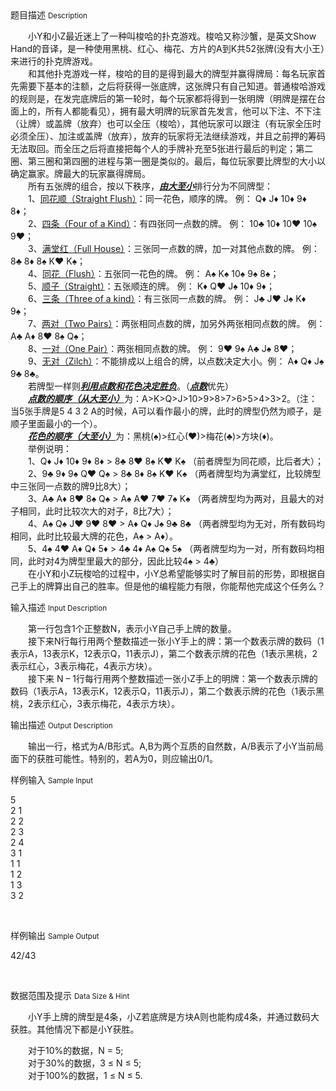 <div class="panel panel-default">
<div class="area-title">
<span>
题目描述
<small>Description</small>
</span></div>
<div class="panel-body">

<p><span>　　小Y和小Z最近迷上了一种叫梭哈的扑克游戏。梭哈又称沙蟹，是英文Show Hand的音译，是一种使用黑桃、红心、梅花、方片的A到K共52张牌(没有大小王）来进行的扑克牌游戏。</span><br><span>　　和其他扑克游戏一样，梭哈的目的是得到最大的牌型并赢得牌局：每名玩家首先需要下基本的注额，之后将获得一张底牌，这张牌只有自己知道。普通梭哈游戏的规则是，在发完底牌后的第一轮时，每个玩家都将得到一张明牌（明牌是摆在台面上的，所有人都能看见），拥有最大明牌的玩家首先发言，他可以下注、不下注（让牌）或盖牌（放弃）也可以全压（梭哈），其他玩家可以跟注（有玩家全压时必须全压）、加注或盖牌（放弃），放弃的玩家将无法继续游戏，并且之前押的筹码无法取回。而全压之后将直接把每个人的手牌补充至5张进行最后的判定；第二圈、第三圈和第四圈的进程与第一圈是类似的。最后，每位玩家要比牌型的大小以确定赢家。牌最大的玩家赢得牌局。</span><br><span>　　所有五张牌的组合，按以下秩序，<strong><em><span style="text-decoration: underline;">由大至小</span></em></strong>排行分为不同牌型：</span><br><span>　　1、<span style="text-decoration: underline;">同花顺（Straight Flush）</span>：同一花色，顺序的牌。 例： Q♦ J♦ 10♦ 9♦ 8♦；</span><br><span>　　2、<span style="text-decoration: underline;">四条（Four of a Kind）</span>：有四张同一点数的牌。 例： 10♣ 10♦ 10♥ 10♠ 9♥；</span><br><span>　　3、<span style="text-decoration: underline;">满堂红（Full House）</span>：三张同一点数的牌，加一对其他点数的牌。 例： 8♣ 8♦ 8♠ K♥ K♠；</span><br><span>　　4、<span style="text-decoration: underline;">同花（Flush）</span>：五张同一花色的牌。 例： A♠ K♠ 10♠ 9♠ 8♠；</span><br><span>　　5、<span style="text-decoration: underline;">顺子（Straight）</span>：五张顺连的牌。 例： K♦ Q♥ J♠ 10♦ 9♦；</span><br><span>　　6、<span style="text-decoration: underline;">三条（Three of a kind）</span>：有三张同一点数的牌。 例： J♣ J♥ J♠ K♦ 9♠；</span><br><span>　　7、<span style="text-decoration: underline;">两对（Two Pairs）</span>：两张相同点数的牌，加另外两张相同点数的牌。 例： A♣ A♦ 8♥ 8♠ Q♠；</span><br><span>　　8、<span style="text-decoration: underline;">一对（One Pair）</span>：两张相同点数的牌。 例： 9♥ 9♠ A♣ J♠ 8♥；</span><br><span>　　9、<span style="text-decoration: underline;">无对（Zilch）</span>：不能排成以上组合的牌，以点数决定大小。例： A♦ Q♦ J♠ 9♣ 8♣。</span><br><span>　　若牌型一样则<span style="text-decoration: underline;"><em><strong>利用点数和花色决定胜负</strong></em></span>。（<span style="text-decoration: underline;"><em><strong>点数</strong></em></span>优先）</span><br><span>　　<strong></strong><span style="text-decoration: underline;"><em><strong>点数的顺序（从大至小）</strong></em></span>为：A&gt;K&gt;Q&gt;J&gt;10&gt;9&gt;8&gt;7&gt;6&gt;5&gt;4&gt;3&gt;2。（注：当5张手牌是5 4 3 2 A的时候，A可以看作最小的牌，此时的牌型仍然为顺子，是顺子里面最小的一个）。</span><br><span>　　<em><strong><span style="text-decoration: underline;">花色的顺序（大至小）</span></strong></em>为：黑桃(♠)&gt;红心(♥)&gt;梅花(♣)&gt;方块(♦)。</span><br><span>　　举例说明：</span><br><span>　　1、Q♦ J♦ 10♦ 9♦ 8♦ &gt; 8♣ 8♥ 8♠ K♥ K♠ （前者牌型为同花顺，比后者大）；</span><br><span>　　2、9♣ 9♦ 9♠ Q♥ Q♠ &gt; 8♣ 8♦ 8♠ K♥ K♠ （两者牌型均为满堂红，比较牌型中三张同一点数的牌9比8大）；</span><br><span>　　3、A♣ A♦ 8♥ 8♠ Q♠ &gt; A♠ A♥ 7♥ 7♠ K♠ （两者牌型均为两对，且最大的对子相同，此时比较次大的对子，8比7大）；</span><br><span>　　4、A♠ Q♠ J♥ 9♥ 8♥ &gt; A♦ Q♦ J♠ 9♣ 8♣ （两者牌型均为无对，所有数码均相同，此时比较最大牌的花色，A♠ &gt; A♦）。</span><br><span>　　5、4♠ 4♥ A♦ Q♦ 5♦ &gt; 4♣ 4♦ A♠ Q♠ 5♠ （两者牌型均为一对，所有数码均相同，此时对4为牌型里最大的部分，因此比较4♠ &gt; 4♣）</span><br><span>　　在小Y和小Z玩梭哈的过程中，小Y总希望能够实时了解目前的形势，即根据自己手上的牌算出自己的胜率。但是他的编程能力有限，你能帮他完成这个任务么？</span></p>

</div>
</div>

<div class="panel panel-default">
<div class="area-title">
<span>
输入描述
<small>Input Description</small>
</span></div>
<div class="panel-body">
<p><span>　　第一行包含1个正整数N，表示小Y自己手上牌的数量。</span><br><span>　　接下来N行每行用两个整数描述一张小Y手上的牌：第一个数表示牌的数码（1表示A，13表示K，12表示Q，11表示J），第二个数表示牌的花色（1表示黑桃，2表示红心，3表示梅花，4表示方块）。</span><br><span>　　接下来 N – 1行每行用两个整数描述一张小Z手上的明牌：第一个数表示牌的数码（1表示A，13表示K，12表示Q，11表示J），第二个数表示牌的花色（1表示黑桃，2表示红心，3表示梅花，4表示方块）。</span></p>

</div>
</div>
<div  class="panel panel-default">
<div class="area-title">
<span>
输出描述
<small>Output Description</small>
</span></div>
<div class="panel-body">

<p><span>　　输出一行，格式为A/B形式。A,B为两个互质的自然数，A/B表示了小Y当前局面下的获胜可能性。特别的，若A为0，则应输出0/1。</span></p>

</div>
</div>


<div class="panel panel-default">
<div class="area-title">
<span>
样例输入
<small>Sample Input</small>
</span></div>
<div class="panel-body">
<p><span>5</span><br><span>2 1</span><br><span>2 2</span><br><span>2 3</span><br><span>2 4</span><br><span>3 1</span><br><span>1 1</span><br><span>1 2</span><br><span>1 3</span><br><span>3 2</span></p>
<p><span><br></span></p>

</div>
</div>

<div class="panel panel-default">
<div class="area-title">
<span>
样例输出
<small>Sample Output</small>
</span></div>
<div class="panel-body">
<p><span>42/43</span></p>
<p><span><br></span></p>

</div>
</div>

<div class="panel panel-default">
<div class="area-title">
<span>
数据范围及提示
<small>Data Size & Hint</small>
</span></div>
<div class="panel-body">
<p><span>　　小Y手上牌的牌型是4条，小Z若底牌是方块A则也能构成4条，并通过数码大获胜。其他情况下都是小Y获胜。</span></p>
<p><span><span>　　对于10%的数据，N = 5;</span><br><span>　　对于30%的数据，3 ≤ N ≤ 5;</span><br><span>　　对于100%的数据，1 ≤ N ≤ 5.</span></span></p>
</div>
</div>